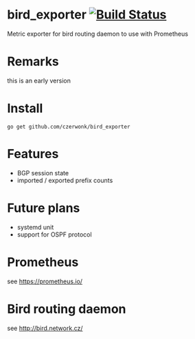 # bird_exporter [![Build Status](https://travis-ci.org/czerwonk/bird_exporter.svg)][travis]
Metric exporter for bird routing daemon to use with Prometheus

# Remarks
this is an early version

# Install
```
go get github.com/czerwonk/bird_exporter
```

# Features
* BGP session state
* imported / exported prefix counts

# Future plans
* systemd unit
* support for OSPF protocol

# Prometheus
see https://prometheus.io/

# Bird routing daemon
see http://bird.network.cz/

[travis]: https://travis-ci.org/czerwonk/bird_bgp_exporter
